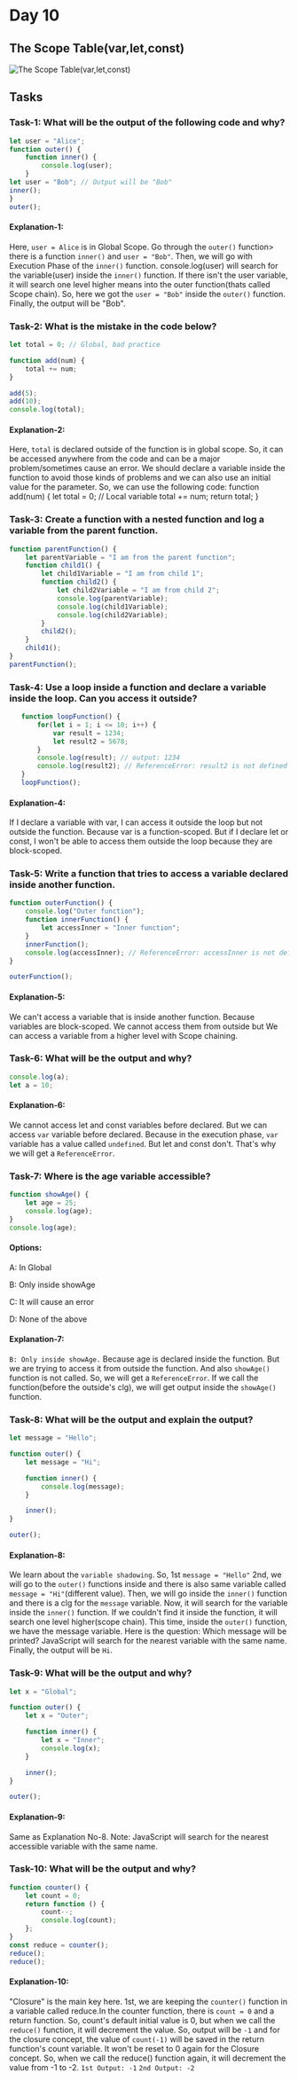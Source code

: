 # Day 10

## The Scope Table(var,let,const)
![The Scope Table(var,let,const)](https://github.com/user-attachments/assets/4af36545-3e96-4395-aae6-128debb912da)

## Tasks

### Task-1: What will be the output of the following code and why?
```js
let user = "Alice";
function outer() {
    function inner() {
        console.log(user);
    }
let user = "Bob"; // Output will be "Bob"
inner();
}
outer();
```


#### Explanation-1: 
Here, `user = Alice` is in Global Scope. 
Go through the `outer()` function> there is a function `inner()`
and `user = "Bob"`. Then, we will go with Execution Phase of the `inner()`
function. 
console.log(user) will search for the variable(user) inside the `inner()`
function. If there isn't the user variable, it will search one level higher
means into the outer function(thats called  Scope chain).
So, here we got the `user = "Bob"` inside the `outer()` function.
Finally, the output will be "Bob".




### Task-2: What is the mistake in the code below?
```js
let total = 0; // Global, bad practice

function add(num) {
    total += num;
}

add(5);
add(10);
console.log(total);
```


#### Explanation-2: 
Here, `total` is declared outside of the function is 
in global scope. So, it can be accessed anywhere from the code and can 
be a major problem/sometimes cause an error.
We should declare a variable inside the function to avoid those kinds of
problems and we can also use an initial value for the parameter.
So, we can use the following code:
function add(num) {
    let total = 0; // Local variable
    total += num;
    return total;
}




### Task-3: Create a function with a nested function and log a variable from the parent function.
```js
function parentFunction() {
    let parentVariable = "I am from the parent function";
    function child1() {
        let child1Variable = "I am from child 1";
        function child2() {
            let child2Variable = "I am from child 2";
            console.log(parentVariable);
            console.log(child1Variable);
            console.log(child2Variable);
        }
        child2();
    }
    child1();
}
parentFunction();
```




 ### Task-4: Use a loop inside a function and declare a variable inside the loop. Can you access it outside?
 ```js
    function loopFunction() {
        for(let i = 1; i <= 10; i++) {
            var result = 1234;
            let result2 = 5678;
        }
        console.log(result); // output: 1234
        console.log(result2); // ReferenceError: result2 is not defined
    }
    loopFunction();
```


#### Explanation-4: 
If I declare a variable with var, I can access it 
outside the loop but not outside the function. Because var is a function-scoped.
But if I declare let or const, I won't be able to access them outside the 
loop because they are block-scoped.




### Task-5: Write a function that tries to access a variable declared inside another function.
```js
function outerFunction() {
    console.log("Outer function");
    function innerFunction() {
        let accessInner = "Inner function";
    }
    innerFunction();
    console.log(accessInner); // ReferenceError: accessInner is not defined
}

outerFunction();
```


#### Explanation-5: 
We can't access a variable that is inside another function.
Because variables are block-scoped. We cannot access them from outside but
We can access a variable from a higher level with Scope chaining.




### Task-6: What will be the output and why?
```js
console.log(a);
let a = 10;
```


#### Explanation-6: 
We cannot access let and const variables before declared.
But we can access `var` variable before declared. Because in the execution
phase, `var` variable has a value called `undefined`. But let and const don't.
That's why we will get a `ReferenceError`.




### Task-7: Where is the age variable accessible?
```js
function showAge() {
    let age = 25;
    console.log(age);
}
console.log(age);
```
#### Options:

A: In Global

B: Only inside showAge

C: It will cause an error

D: None of the above


#### Explanation-7: 
`B: Only inside showAge.`
Because age is declared inside the function. But we are trying to access
it from outside the function. And also `showAge()` function is not called.
So, we will get a `ReferenceError`.
If we call the function(before the outside's clg), we will get output inside
the `showAge()` function.


### Task-8: What will be the output and explain the output?
```js
let message = "Hello";

function outer() {
    let message = "Hi";

    function inner() {
        console.log(message);
    }

    inner();
}

outer();
```

#### Explanation-8: 
We learn about the `variable shadowing`.
So, 1st `message = "Hello"`
2nd, we will go to the `outer()` functions inside and there is also
same variable called `message = "Hi"`(different value).
Then, we will go inside the `inner()` function and there is a clg
for the `message` variable.
Now, it will search for the variable inside the `inner()` function.
If we couldn't find it inside the function, it will search one level
higher(scope chain). 
This time, inside the `outer()` function, we have the message variable.
Here is the question: Which message will be printed?
JavaScript will search for the nearest variable with the same name.
Finally, the output will be `Hi`.



### Task-9: What will be the output and why?
```js
let x = "Global";

function outer() {
    let x = "Outer";

    function inner() {
        let x = "Inner";
        console.log(x);
    }

    inner();
}

outer();
```


#### Explanation-9: 
Same as Explanation No-8.
Note: JavaScript will search for the nearest accessible variable with the same name.


### Task-10: What will be the output and why?
```js
function counter() {
    let count = 0;
    return function () {
        count--;
        console.log(count);
    };
}
const reduce = counter();
reduce();
reduce();
```


#### Explanation-10: 
"Closure" is the main key here. 1st, we are keeping the
`counter()` function in a variable called reduce.In the counter function,
there is `count = 0` and a return function. So, count's 
default initial value is 0, but when we call the `reduce()` function,
it will decrement the value. So, output will be `-1` and for the closure
concept, the value of `count(-1)` will be saved in the return function's
count variable. It won't be reset to 0 again for the Closure concept.
So, when we call the reduce() function again, it will decrement the value
from -1 to -2.
`1st Output: -1`
`2nd Output: -2`
